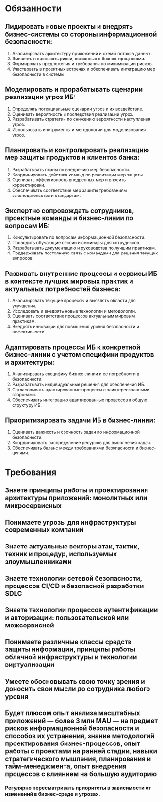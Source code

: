# Обязанности
## Лидировать новые проекты и внедрять бизнес-системы со стороны информационной безопасности:
1. Анализировать архитектуру приложений и схемы потоков данных.
1. Выявлять и оценивать риски, связанные с бизнес-процессами.
1. Формировать предложения и требования по минимизации рисков.
1. Участвовать в проектных встречах и обеспечивать интеграцию мер безопасности в системы.
## Моделировать и прорабатывать сценарии реализации угроз ИБ:
1. Определять потенциальные сценарии угроз и их воздействие.
1. Оценивать вероятность и последствия реализации угроз.
1. Разрабатывать стратегии по снижению вероятности наступления угроз.
1. Использовать инструменты и методологии для моделирования угроз.
## Планировать и контролировать реализацию мер защиты продуктов и клиентов банка:
1. Разрабатывать планы по внедрению мер безопасности.
1. Координировать действия команд по реализации мер защиты.
1. Оценивать эффективность внедренных мер и вносить корректировки.
1. Обеспечивать соответствие мер защиты требованиям законодательства и стандартам.
## Экспертно сопровождать сотрудников, проектные команды и бизнес-линии по вопросам ИБ:
1. Консультировать по вопросам информационной безопасности.
1. Проводить обучающие сессии и семинары для сотрудников.
1. Разрабатывать документацию и руководства по лучшим практикам.
1. Поддерживать постоянную связь с командами для решения текущих вопросов.
## Развивать внутренние процессы и сервисы ИБ в контексте лучших мировых практик и актуальных потребностей бизнеса:
1. Анализировать текущие процессы и выявлять области для улучшения.
1. Исследовать и внедрять новые технологии и методологии.
1. Оценивать соответствие процессов актуальным мировым практикам.
1. Внедрять инновации для повышения уровня безопасности и эффективности.
## Адаптировать процессы ИБ к конкретной бизнес-линии с учетом специфики продуктов и архитектуры:
1. Анализировать специфику бизнес-линии и ее потребности в безопасности.
1. Разрабатывать индивидуальные решения для обеспечения ИБ.
1. Согласовывать адаптированные процессы с заинтересованными сторонами.
1. Обеспечивать интеграцию адаптированных процессов в общую структуру ИБ.
## Приоритизировать задачи ИБ в бизнес-линии:
1. Оценивать важность и срочность задач по информационной безопасности.
1. Координировать распределение ресурсов для выполнения задач.
1. Обеспечивать баланс между требованиями безопасности и бизнес-целями.

# Требования
## Знаете принципы работы и проектирования архитектуры приложений: монолитных или микросервисных
## Понимаете угрозы для инфраструктуры современных компаний
## Знаете актуальные векторы атак, тактик, техник и процедур, используемых злоумышленниками
## Знаете технологии сетевой безопасности, процессов CI/CD и безопасной разработки SDLC
## Знаете технологии процессов аутентификации и авторизации: пользовательской или межсервисной
## Понимаете различные классы средств защиты информации, принципы работы облачной инфраструктуры и технологии виртуализации
## Умеете обосновывать свою точку зрения и доносить свои мысли до сотрудника любого уровня
## Будет плюсом опыт анализа масштабных приложений — более 3 млн MAU — на предмет рисков информационной безопасности и способов их устранения, знание методологий проектирования бизнес-процессов, опыт работы с проектами на ранней стадии, навыки стратегического мышления, планирования и тайм-менеджмента, опыт внедрения процессов с влиянием на большую аудиторию
### Регулярно пересматривать приоритеты в зависимости от изменений в бизнес-среде и угрозах.
